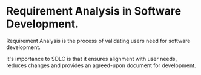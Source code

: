 # Requirement Analysis in Software Development.
Requirement Analysis is the process of validating users need for software development.

it's importance to SDLC is that it ensures alignment with user needs, reduces changes and provides an agreed-upon document for development.
